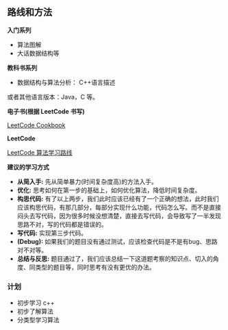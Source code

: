 ## 路线和方法

**入门系列**

- 算法图解
- 大话数据结构等

**教科书系列**

- 数据结构与算法分析： C++语言描述

或者其他语言版本：Java，C 等。

**电子书(根据 LeetCode 书写)**

[LeetCode Cookbook](https://books.halfrost.com/leetcode/ChapterOne/)

**LeetCode**

[LeetCode 算法学习路线](https://zhuanlan.zhihu.com/p/388470520)

**建议的学习方式**

- **从简入手:** 先从简单暴力(时间复杂度高)的方法入手。
- **优化:** 思考如何在第一步的基础上，如何优化算法，降低时间复杂度。
- **构思代码:** 有了以上两步，我们此时应该已经有了一个正确的想法，此时我们应该构思代码，有那几部分，每部分实现什么功能，代码怎么写。而不是直接闷头去写代码，因为很多时候没想清楚，直接去写代码，会导致写了一半发现思路不对，写的代码都是错误的。
- **写代码:** 实现第三步代码。
- **(Debug):** 如果我们的题目没有通过测试，应该检查代码是不是有bug、思路对不对等。
- **总结与反思:** 题目通过了，我们应该总结一下这道题考察的知识点、切入的角度、同类型的题目等，同时思考有没有更优的办法。

### 计划

- 初步学习 c++
- 初步了解算法
- 分类型学习算法